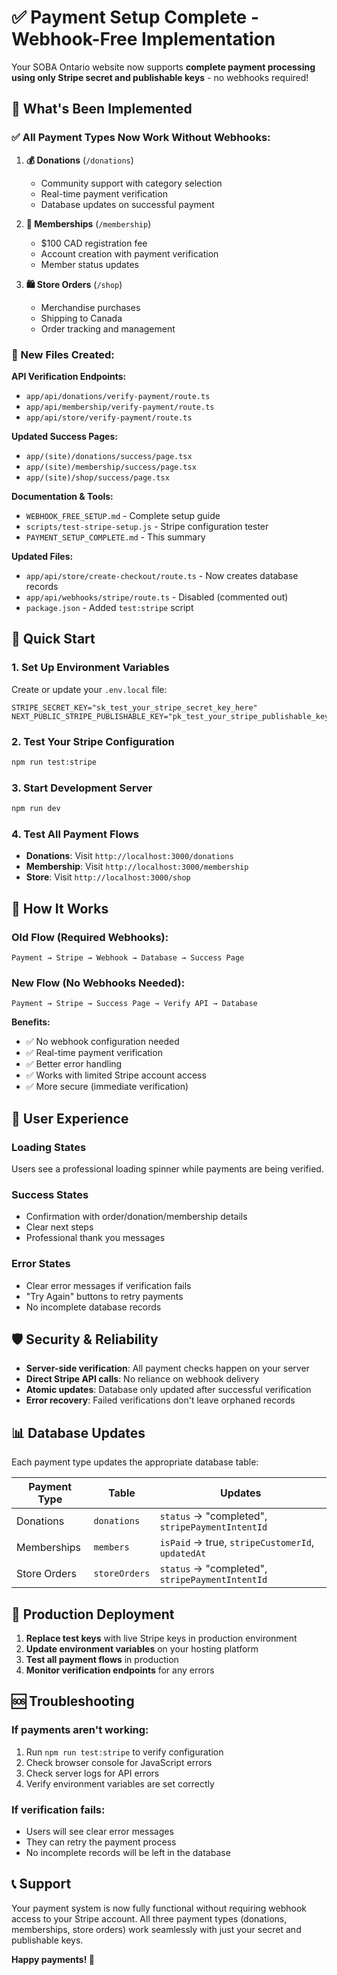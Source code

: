 # ✅ Payment Setup Complete - Webhook-Free Implementation

Your SOBA Ontario website now supports **complete payment processing using only Stripe secret and publishable keys** - no webhooks required!

## 🎉 What's Been Implemented

### ✅ All Payment Types Now Work Without Webhooks:

1. **💰 Donations** (`/donations`)
   - Community support with category selection
   - Real-time payment verification
   - Database updates on successful payment

2. **👥 Memberships** (`/membership`) 
   - $100 CAD registration fee
   - Account creation with payment verification
   - Member status updates

3. **🛍️ Store Orders** (`/shop`)
   - Merchandise purchases
   - Shipping to Canada
   - Order tracking and management

### 🔧 New Files Created:

**API Verification Endpoints:**
- `app/api/donations/verify-payment/route.ts`
- `app/api/membership/verify-payment/route.ts` 
- `app/api/store/verify-payment/route.ts`

**Updated Success Pages:**
- `app/(site)/donations/success/page.tsx`
- `app/(site)/membership/success/page.tsx`
- `app/(site)/shop/success/page.tsx`

**Documentation & Tools:**
- `WEBHOOK_FREE_SETUP.md` - Complete setup guide
- `scripts/test-stripe-setup.js` - Stripe configuration tester
- `PAYMENT_SETUP_COMPLETE.md` - This summary

**Updated Files:**
- `app/api/store/create-checkout/route.ts` - Now creates database records
- `app/api/webhooks/stripe/route.ts` - Disabled (commented out)
- `package.json` - Added `test:stripe` script

## 🚀 Quick Start

### 1. Set Up Environment Variables
Create or update your `.env.local` file:

```env
STRIPE_SECRET_KEY="sk_test_your_stripe_secret_key_here"
NEXT_PUBLIC_STRIPE_PUBLISHABLE_KEY="pk_test_your_stripe_publishable_key_here"
```

### 2. Test Your Stripe Configuration
```bash
npm run test:stripe
```

### 3. Start Development Server
```bash
npm run dev
```

### 4. Test All Payment Flows
- **Donations**: Visit `http://localhost:3000/donations`
- **Membership**: Visit `http://localhost:3000/membership`
- **Store**: Visit `http://localhost:3000/shop`

## 🔄 How It Works

### Old Flow (Required Webhooks):
```
Payment → Stripe → Webhook → Database → Success Page
```

### New Flow (No Webhooks Needed):
```
Payment → Stripe → Success Page → Verify API → Database
```

**Benefits:**
- ✅ No webhook configuration needed
- ✅ Real-time payment verification
- ✅ Better error handling
- ✅ Works with limited Stripe account access
- ✅ More secure (immediate verification)

## 🎯 User Experience

### Loading States
Users see a professional loading spinner while payments are being verified.

### Success States  
- Confirmation with order/donation/membership details
- Clear next steps
- Professional thank you messages

### Error States
- Clear error messages if verification fails
- "Try Again" buttons to retry payments
- No incomplete database records

## 🛡️ Security & Reliability

- **Server-side verification**: All payment checks happen on your server
- **Direct Stripe API calls**: No reliance on webhook delivery
- **Atomic updates**: Database only updated after successful verification
- **Error recovery**: Failed verifications don't leave orphaned records

## 📊 Database Updates

Each payment type updates the appropriate database table:

| Payment Type | Table | Updates |
|-------------|-------|---------|
| Donations | `donations` | `status` → "completed", `stripePaymentIntentId` |
| Memberships | `members` | `isPaid` → true, `stripeCustomerId`, `updatedAt` |
| Store Orders | `storeOrders` | `status` → "completed", `stripePaymentIntentId` |

## 🚀 Production Deployment

1. **Replace test keys** with live Stripe keys in production environment
2. **Update environment variables** on your hosting platform
3. **Test all payment flows** in production
4. **Monitor verification endpoints** for any errors

## 🆘 Troubleshooting

### If payments aren't working:
1. Run `npm run test:stripe` to verify configuration
2. Check browser console for JavaScript errors
3. Check server logs for API errors
4. Verify environment variables are set correctly

### If verification fails:
- Users will see clear error messages
- They can retry the payment process
- No incomplete records will be left in the database

## 📞 Support

Your payment system is now fully functional without requiring webhook access to your Stripe account. All three payment types (donations, memberships, store orders) work seamlessly with just your secret and publishable keys.

**Happy payments! 🎉** 